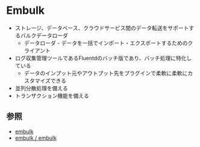 # Embulk
- ストレージ、データベース、クラウドサービス間のデータ転送をサポートするバルクデータローダ
  - データローダ - データを一括でインポート・エクスポートするためのクライアント
- ログ収集管理ツールであるFluentdのバッチ版であり、バッチ処理に特化している
  - データのインプット元やアウトプット先をプラグインで柔軟に柔軟にカスタマイズできる
- 並列分散処理を備える
- トランザクション機能を備える

## 参照
- [embulk](https://www.embulk.org/)
- [embulk / embulk](https://github.com/embulk/embulk)
